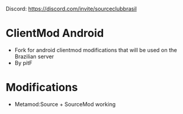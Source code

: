 Discord: https://discord.com/invite/sourceclubbrasil

# ClientMod Android 

- Fork for android clientmod modifications that will be used on the Brazilian server
- By pitF

# Modifications

- Metamod:Source + SourceMod working
  

